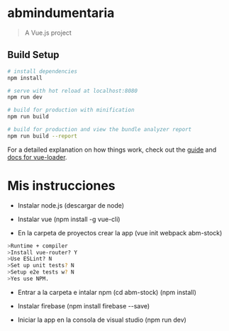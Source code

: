 # abmindumentaria

> A Vue.js project

## Build Setup

``` bash
# install dependencies
npm install

# serve with hot reload at localhost:8080
npm run dev

# build for production with minification
npm run build

# build for production and view the bundle analyzer report
npm run build --report
```

For a detailed explanation on how things work, check out the [guide](http://vuejs-templates.github.io/webpack/) and [docs for vue-loader](http://vuejs.github.io/vue-loader).

# Mis instrucciones

- Instalar node.js (descargar de node)
- Instalar vue (npm install -g vue-cli)

- En la carpeta de proyectos crear la app (vue init webpack abm-stock)
``` bash
>Runtime + compiler
>Install vue-router? Y
>Use ESLint? N
>Set up unit tests? N
>Setup e2e tests w? N
>Yes use NPM.
```
- Entrar a la carpeta e intalar npm (cd abm-stock) (npm install)
- Instalar firebase (npm install firebase --save)

- Iniciar la app en la consola de visual studio (npm run dev)
